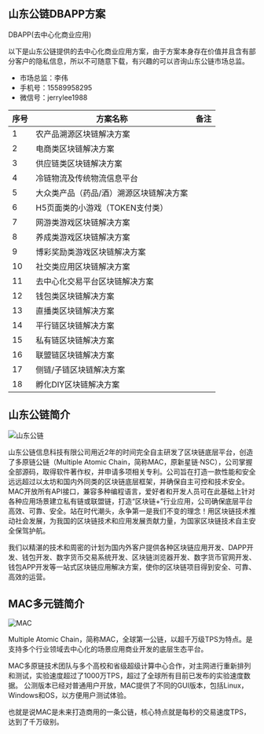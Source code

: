 ## 山东公链DBAPP方案
DBAPP(去中心化商业应用)

以下是山东公链提供的去中心化商业应用方案，由于方案本身存在价值并且含有部分客户的隐私信息，所以不可随意下载，有兴趣的可以咨询山东公链市场总监。

* 市场总监：李伟  
* 手机号：15589958295
* 微信号：jerrylee1988

| 序号 | 方案名称 | 备注 |
| ------ | ------ | ------ |
|1|农产品溯源区块链解决方案 | | 
|2|电商类区块链解决方案 | | 
|3|供应链类区块链解决方案 | | 
|4|冷链物流及传统物流信息平台 | | 
|5|大众类产品（药品/酒）溯源区块链解决方案 | | 
|6|H5页面类的小游戏（TOKEN支付类） | | 
|7|网游类游戏区块链解决方案 | | 
|8|养成类游戏区块链解决方案 | | 
|9|博彩奖励类游戏区块链解决方案 | | 
|10|社交类应用区块链解决方案 | | 
|11|去中心化交易平台区块链解决方案 | | 
|12|钱包类区块链解决方案 | | 
|13|直播类区块链解决方案 | | 
|14|平行链区块链解决方案 | | 
|15|私有链区块链解决方案 | | 
|16|联盟链区块链解决方案 | | 
|17|侧链/子链区块链解决方案 | | 
|18|孵化DIY区块链解决方案 | | 


## 山东公链简介

![山东公链](http://www.sdgl.net.cn/images/footer-logo-new.png "png")

山东公链信息科技有限公司用近2年的时间完全自主研发了区块链底层平台，创造了多原链公链（Multiple Atomic Chain，简称MAC，原新星链·NSC），公司掌握全部源码，取得软件著作权，并申请多项相关专利。公司旨在打造一款性能和安全远远超过以太坊和国内外同类的区块链底层框架，并确保自主可控和技术安全。MAC开放所有API接口，兼容多种编程语言，爱好者和开发人员可在此基础上针对各种应用场景建立私有链或联盟链，打造“区块链+”行业应用，公司确保底层平台高效、可靠、安全。站在时代潮头，永争第一是我们不变的理念！用区块链技术推动社会发展，为我国的区块链技术和应用发展贡献力量，为国家区块链技术自主安全保驾护航。

我们以精湛的技术和周密的计划为国内外客户提供各种区块链应用开发、DAPP开发、钱包开发、数字货币交易系统开发、区块链浏览器开发、数字货币官网开发、钱包APP开发等一站式区块链应用解决方案，使你的区块链项目得到安全、可靠、高效的运营。

## MAC多元链简介

![MAC](http://60.208.103.140:777/newmb/images/logogc.png "png")

Multiple Atomic Chain，简称MAC，全球第一公链，以超千万级TPS为特点。是支持多个行业领域去中心化的场景应用商业开发的底层生态平台。

MAC多原链技术团队与多个高校和省级超级计算中心合作，对主网进行重新排列和测试，实验速度超过了1000万TPS，超过了全球所有目前已发布的实验速度数据。 公测版本已经对普通用户开放，MAC提供了不同的GUI版本，包括Linux，Windows和OS，以方便用户测试体验。

也就是说MAC是未来打造商用的一条公链，核心特点就是每秒的交易速度TPS，达到了千万级别。